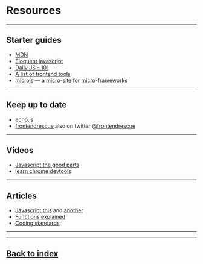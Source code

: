 
# Resources

---

## Starter guides

* [MDN](https://developer.mozilla.org)
* [Eloquent javascript](http://eloquentjavascript.net/)
* [Daily JS - 101](http://dailyjs.com/js101.html)
* [A list of frontend tools](https://github.com/dypsilon/frontend-dev-bookmarks)
* [microjs](http://microjs.com/#) — a micro-site for micro-frameworks

---

## Keep up to date

* [echo.js](http://www.echojs.com/)
* [frontendrescue](http://uptodate.frontendrescue.org) also on twitter [@frontendrescue](https://twitter.com/frontendrescue)

---

## Videos

* [Javascript the good parts](http://www.youtube.com/watch?v=hQVTIJBZook)
* [learn chrome devtools](http://www.codeschool.com/courses/discover-devtools)

---

## Articles

* [Javascript this](http://doctrina.org/Javascript-Function-Invocation-Patterns.html) and
[another](http://tech.pro/tutorial/1192/avoiding-the-this-problem-in-javascript)
* [Functions explained](http://markdaggett.com/blog/2013/02/15/functions-explained/)
* [Coding standards](http://markdaggett.com/blog/2013/02/15/pragmatic-javascript-style/)

---
---

## [Back to index](index.html)
